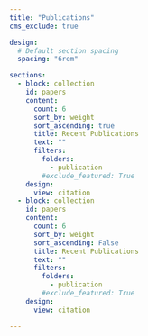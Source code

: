 ```yaml
---
title: "Publications"
cms_exclude: true

design:
  # Default section spacing
  spacing: "6rem"

sections:
  - block: collection
    id: papers
    content:
      count: 6
      sort_by: weight
      sort_ascending: true
      title: Recent Publications
      text: ""
      filters:
        folders:
          - publication
        #exclude_featured: True
    design:
      view: citation
  - block: collection
    id: papers
    content:
      count: 6
      sort_by: weight
      sort_ascending: False
      title: Recent Publications
      text: ""
      filters:
        folders:
          - publication
        #exclude_featured: True
    design:
      view: citation

---
```

